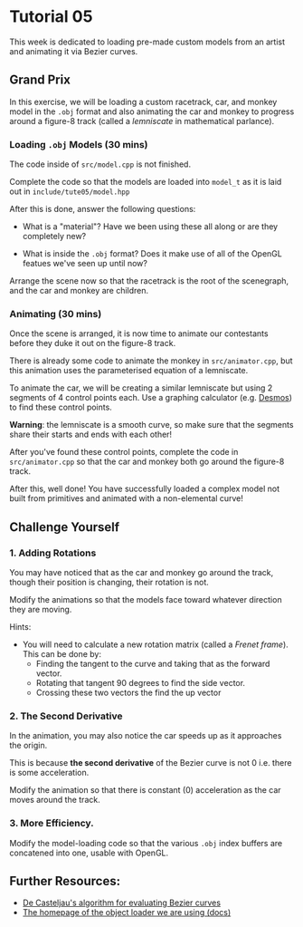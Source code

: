 # Tutorial 05

This week is dedicated to loading pre-made custom models from an artist and animating it via Bezier curves.

## Grand Prix

In this exercise, we will be loading a custom racetrack, car, and monkey model in the `.obj` format and also animating the car and monkey to progress around a figure-8 track (called a _lemniscate_ in mathematical parlance).

### Loading `.obj` Models (30 mins)

The code inside of `src/model.cpp` is not finished.

Complete the code so that the models are loaded into `model_t` as it is laid out in `include/tute05/model.hpp`

After this is done, answer the following questions:
- What is a "material"? Have we been using these all along or are they completely new?

- What is inside the `.obj` format? Does it make use of all of the OpenGL featues we've seen up until now?

Arrange the scene now so that the racetrack is the root of the scenegraph, and the car and monkey are children.

### Animating (30 mins)

Once the scene is arranged, it is now time to animate our contestants before they duke it out on the figure-8 track.

There is already some code to animate the monkey in `src/animator.cpp`, but this animation uses the parameterised equation of a lemniscate.

To animate the car, we will be creating a similar lemniscate but using 2 segments of 4 control points each.
Use a graphing calculator (e.g. [Desmos](https://www.desmos.com/calculator/cahqdxeshd)) to find these control points.

**Warning**: the lemniscate is a smooth curve, so make sure that the segments share their starts and ends with each other!

After you've found these control points, complete the code in `src/animator.cpp` so that the car and monkey both go around the figure-8 track.

After this, well done! You have successfully loaded a complex model not built from primitives and animated with a non-elemental curve!

## Challenge Yourself

### 1. Adding Rotations
You may have noticed that as the car and monkey go around the track, though their position is changing, their rotation is not.

Modify the animations so that the models face toward whatever direction they are moving.

Hints:
- You will need to calculate a new rotation matrix (called a _Frenet frame_). This can be done by:
  - Finding the tangent to the curve and taking that as the forward vector.
  - Rotating that tangent 90 degrees to find the side vector.
  - Crossing these two vectors the find the up vector


### 2. The Second Derivative
In the animation, you may also notice the car speeds up as it approaches the origin.

This is because **the second derivative** of the Bezier curve is not 0 i.e. there is some acceleration.

Modify the animation so that there is constant (0) acceleration as the car moves around the track. 

### 3. More Efficiency.
Modify the model-loading code so that the various `.obj` index buffers are concatened into one, usable with OpenGL.

## Further Resources:
- [De Casteljau's algorithm for evaluating Bezier curves](https://blog.demofox.org/2015/07/05/the-de-casteljeau-algorithm-for-evaluating-bezier-curves/)
- [The homepage of the object loader we are using (docs)](https://github.com/tinyobjloader/tinyobjloader)